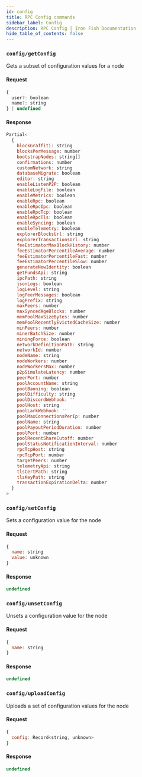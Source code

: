 ```yaml
---
id: config
title: RPC Config commands
sidebar_label: Config
description: RPC Config | Iron Fish Documentation
hide_table_of_contents: false
---
```


### `config/getConfig`

Gets a subset of configuration values for a node

#### Request

```js
{ 
  user?: boolean
  name?: string 
} | undefined
```

#### Response

```js
Partial<
  {
    blockGraffiti: string
    blocksPerMessage: number
    bootstrapNodes: string[]
    confirmations: number
    customNetwork: string
    databaseMigrate: boolean
    editor: string
    enableListenP2P: boolean
    enableLogFile: boolean
    enableMetrics: boolean
    enableRpc: boolean
    enableRpcIpc: boolean
    enableRpcTcp: boolean
    enableRpcTls: boolean
    enableSyncing: boolean
    enableTelemetry: boolean
    explorerBlocksUrl: string
    explorerTransactionsUrl: string
    feeEstimatorMaxBlockHistory: number
    feeEstimatorPercentileAverage: number
    feeEstimatorPercentileFast: number
    feeEstimatorPercentileSlow: number
    generateNewIdentity: boolean
    getFundsApi: string
    ipcPath: string
    jsonLogs: boolean
    logLevel: string
    logPeerMessages: boolean
    logPrefix: string
    maxPeers: number
    maxSyncedAgeBlocks: number
    memPoolMaxSizeBytes: number
    memPoolRecentlyEvictedCacheSize: number
    minPeers: number
    minerBatchSize: number
    miningForce: boolean
    networkDefinitionPath: string
    networkId: number
    nodeName: string
    nodeWorkers: number
    nodeWorkersMax: number
    p2pSimulateLatency: number
    peerPort: number
    poolAccountName: string
    poolBanning: boolean
    poolDifficulty: string
    poolDiscordWebhook: ''
    poolHost: string
    poolLarkWebhook: ''
    poolMaxConnectionsPerIp: number
    poolName: string
    poolPayoutPeriodDuration: number
    poolPort: number
    poolRecentShareCutoff: number
    poolStatusNotificationInterval: number
    rpcTcpHost: string
    rpcTcpPort: number
    targetPeers: number
    telemetryApi: string
    tlsCertPath: string
    tlsKeyPath: string
    transactionExpirationDelta: number
  }
>
```

### `config/setConfig`

Sets a configuration value for the node

#### Request

```js
{ 
  name: string
  value: unknown 
}
```

#### Response

```js
undefined
```

### `config/unsetConfig`

Unsets a configuration value for the node

#### Request

```js
{ 
  name: string
}
```

#### Response

```js
undefined
```

### `config/uploadConfig`

Uploads a set of configuration values for the node

#### Request

```js
{
  config: Record<string, unknown>
}
```

#### Response

```js
undefined
```

